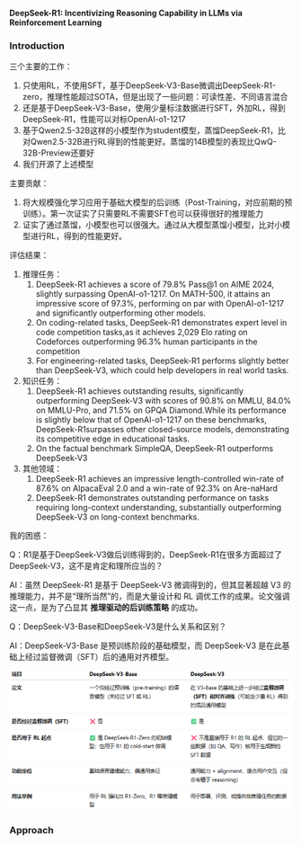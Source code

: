 **DeepSeek-R1: Incentivizing Reasoning Capability in LLMs via Reinforcement Learning**

### Introduction

三个主要的工作：

1. 只使用RL，不使用SFT，基于DeepSeek-V3-Base微调出DeepSeek-R1-zero，推理性能超过SOTA，但是出现了一些问题：可读性差、不同语言混合
2. 还是基于DeepSeek-V3-Base，使用少量标注数据进行SFT，外加RL，得到DeepSeek-R1，性能可以对标OpenAI-o1-1217
3. 基于Qwen2.5-32B这样的小模型作为student模型，蒸馏DeepSeek-R1，比对Qwen2.5-32B进行RL得到的性能更好。蒸馏的14B模型的表现比QwQ-32B-Preview还要好
4. 我们开源了上述模型



主要贡献：

1. 将大规模强化学习应用于基础大模型的后训练（Post-Training，对应前期的预训练）。第一次证实了只需要RL不需要SFT也可以获得很好的推理能力
2. 证实了通过蒸馏，小模型也可以很强大。通过从大模型蒸馏小模型，比对小模型进行RL，得到的性能更好。



评估结果：

1. 推理任务：
   1. DeepSeek-R1 achieves a score of 79.8% Pass@1 on AIME 2024, slightly surpassing OpenAI-o1-1217. On MATH-500, it attains an impressive score of 97.3%, performing on par with OpenAI-o1-1217 and significantly outperforming other models.
   2. On coding-related tasks, DeepSeek-R1 demonstrates expert level in code competition tasks,as it achieves 2,029 Elo rating on Codeforces outperforming 96.3% human participants in the competition
   3. For engineering-related tasks, DeepSeek-R1 performs slightly better than DeepSeek-V3, which could help developers in real world tasks.
2. 知识任务：
   1. DeepSeek-R1 achieves outstanding results, significantly outperforming DeepSeek-V3 with scores of 90.8% on MMLU, 84.0% on MMLU-Pro, and 71.5% on GPQA Diamond.While its performance is slightly below that of OpenAI-o1-1217 on these benchmarks, DeepSeek-R1surpasses other closed-source models, demonstrating its competitive edge in educational tasks.
   2. On the factual benchmark SimpleQA, DeepSeek-R1 outperforms DeepSeek-V3
3. 其他领域：
   1. DeepSeek-R1 achieves an impressive length-controlled win-rate of 87.6% on AlpacaEval 2.0 and a win-rate of 92.3% on Are-naHard
   2. DeepSeek-R1 demonstrates outstanding performance on tasks requiring long-context understanding, substantially outperforming DeepSeek-V3 on long-context benchmarks.

我的困惑：

Q：R1是基于DeepSeek-V3做后训练得到的，DeepSeek-R1在很多方面超过了DeepSeek-V3，这不是肯定和理所应当的？

AI：虽然 DeepSeek-R1 是基于 DeepSeek-V3 微调得到的，但其显著超越 V3 的推理能力，并不是“理所当然”的，而是大量设计和 RL 调优工作的成果。论文强调这一点，是为了凸显其 **推理驱动的后训练策略** 的成功。

Q：DeepSeek-V3-Base和DeepSeek-V3是什么关系和区别？

AI：DeepSeek-V3-Base 是预训练阶段的基础模型，而 DeepSeek-V3 是在此基础上经过监督微调（SFT）后的通用对齐模型。

![image-20250514084916435](img/image-20250514084916435.png)



### Approach